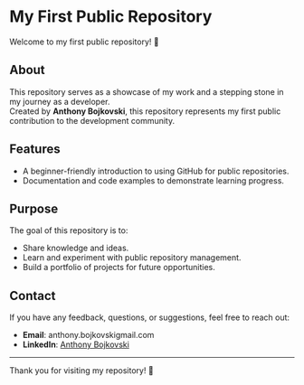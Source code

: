 # My First Public Repository

Welcome to my first public repository! 🎉

## About

This repository serves as a showcase of my work and a stepping stone in my journey as a developer.  
Created by **Anthony Bojkovski**, this repository represents my first public contribution to the development community.

## Features

- A beginner-friendly introduction to using GitHub for public repositories.
- Documentation and code examples to demonstrate learning progress.

## Purpose

The goal of this repository is to:
- Share knowledge and ideas.
- Learn and experiment with public repository management.
- Build a portfolio of projects for future opportunities.

## Contact

If you have any feedback, questions, or suggestions, feel free to reach out:

- **Email**: anthony.bojkovskigmail.com  
- **LinkedIn**: [Anthony Bojkovski](https://www.linkedin.com/in/anthonybojkovski)

---

Thank you for visiting my repository! 🚀
